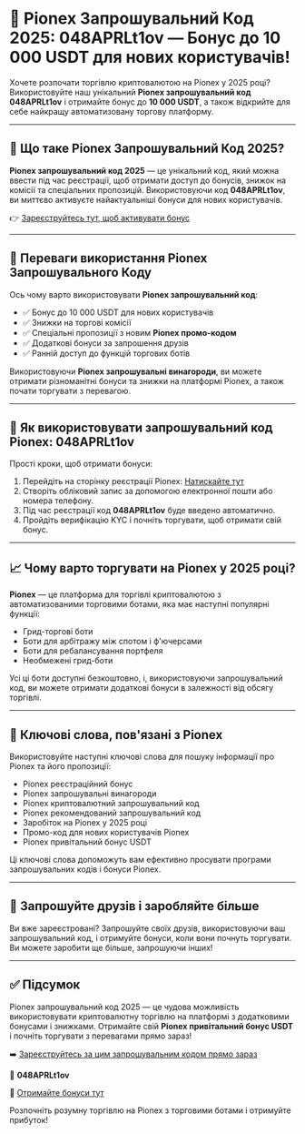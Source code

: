   <h1>🚀 Pionex Запрошувальний Код 2025: 048APRLt1ov — Бонус до 10 000 USDT для нових користувачів!</h1>
    <p>Хочете розпочати торгівлю криптовалютою на Pionex у 2025 році? Використовуйте наш унікальний <strong>Pionex запрошувальний код</strong> <strong>048APRLt1ov</strong> і отримайте бонус до <strong>10 000 USDT</strong>, а також відкрийте для себе найкращу автоматизовану торгову платформу.</p>
    <hr>
    <h2>🎯 Що таке Pionex Запрошувальний Код 2025?</h2>
    <p><strong>Pionex запрошувальний код 2025</strong> — це унікальний код, який можна ввести під час реєстрації, щоб отримати доступ до бонусів, знижок на комісії та спеціальних пропозицій. Використовуючи код <strong>048APRLt1ov</strong>, ви миттєво активуєте найактуальніші бонуси для нових користувачів.</p>
    <p>👉 <a href="https://www.pionex.com/signUp?r=048APRLt1ov" target="_blank">Зареєструйтесь тут, щоб активувати бонус</a></p>
    <hr>
    <h2>💸 Переваги використання Pionex Запрошувального Коду</h2>
    <p>Ось чому варто використовувати <strong>Pionex запрошувальний код</strong>:</p>
    <ul>
        <li>✅ Бонус до 10 000 USDT для нових користувачів</li>
        <li>✅ Знижки на торгові комісії</li>
        <li>✅ Спеціальні пропозиції з новим <strong>Pionex промо-кодом</strong></li>
        <li>✅ Додаткові бонуси за запрошення друзів</li>
        <li>✅ Ранній доступ до функцій торгових ботів</li>
    </ul>
    <p>Використовуючи <strong>Pionex запрошувальні винагороди</strong>, ви можете отримати різноманітні бонуси та знижки на платформі Pionex, а також почати торгувати з перевагою.</p>
    <hr>
    <h2>📌 Як використовувати запрошувальний код Pionex: 048APRLt1ov</h2>
    <p>Прості кроки, щоб отримати бонуси:</p>
    <ol>
        <li>Перейдіть на сторінку реєстрації Pionex: <a href="https://www.pionex.com/signUp?r=048APRLt1ov" target="_blank">Натискайте тут</a></li>
        <li>Створіть обліковий запис за допомогою електронної пошти або номера телефону.</li>
        <li>Під час реєстрації код <strong>048APRLt1ov</strong> буде введено автоматично.</li>
        <li>Пройдіть верифікацію KYC і почніть торгувати, щоб отримати свій бонус.</li>
    </ol>
    <hr>
    <h2>📈 Чому варто торгувати на Pionex у 2025 році?</h2>
    <p><strong>Pionex</strong> — це платформа для торгівлі криптовалютою з автоматизованими торговими ботами, яка має наступні популярні функції:</p>
    <ul>
        <li>Грид-торгові боти</li>
        <li>Боти для арбітражу між спотом і ф'ючерсами</li>
        <li>Боти для ребалансування портфеля</li>
        <li>Необмежені грид-боти</li>
    </ul>
    <p>Усі ці боти доступні безкоштовно, і, використовуючи запрошувальний код, ви можете отримати додаткові бонуси в залежності від обсягу торгівлі.</p>
    <hr>
    <h2>🔗 Ключові слова, пов'язані з Pionex</h2>
    <p>Використовуйте наступні ключові слова для пошуку інформації про Pionex та його пропозиції:</p>
    <ul>
        <li>Pionex реєстраційний бонус</li>
        <li>Pionex запрошувальні винагороди</li>
        <li>Pionex криптовалютний запрошувальний код</li>
        <li>Pionex рекомендований запрошувальний код</li>
        <li>Заробіток на Pionex у 2025 році</li>
        <li>Промо-код для нових користувачів Pionex</li>
        <li>Pionex привітальний бонус USDT</li>
    </ul>
    <p>Ці ключові слова допоможуть вам ефективно просувати програми запрошувальних кодів і бонуси Pionex.</p>
    <hr>
    <h2>🤝 Запрошуйте друзів і заробляйте більше</h2>
    <p>Ви вже зареєстровані? Запрошуйте своїх друзів, використовуючи ваш запрошувальний код, і отримуйте бонуси, коли вони почнуть торгувати. Ви можете заробити ще більше, запрошуючи інших!</p>
    <hr>
    <h2>✅ Підсумок</h2>
    <p>Pionex запрошувальний код 2025 — це чудова можливість використовувати криптовалютну торгівлю на платформі з додатковими бонусами і знижками. Отримайте свій <strong>Pionex привітальний бонус USDT</strong> і почніть торгувати з перевагами прямо зараз!</p>
    <p>➡️ <a href="https://www.pionex.com/signUp?r=048APRLt1ov" target="_blank">Зареєструйтесь за цим запрошувальним кодом прямо зараз</a></p>
    <p>🎁 <strong>048APRLt1ov</strong></p>
    <p>🔗 <a href="https://www.pionex.com/signUp?r=048APRLt1ov" target="_blank">Отримайте бонуси тут</a></p>
    <p>Розпочніть розумну торгівлю на Pionex з торговими ботами і отримуйте прибуток!</p>
</body>
</html>

